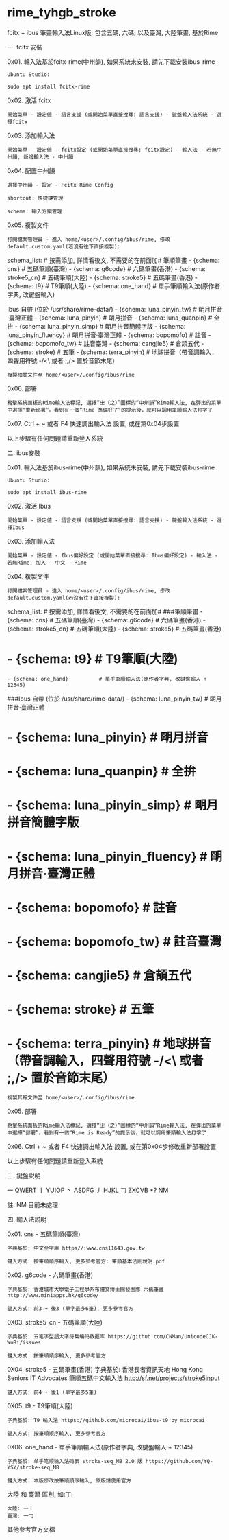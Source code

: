 # rime_tyhgb_stroke
fcitx + ibus 筆畫輸入法Linux版; 包含五碼, 六碼; 以及臺灣, 大陸筆畫, 基於Rime


一. fcitx 安裝

0x01. 輪入法基於fcitx-rime(中州韻), 如果系統未安裝, 請先下載安裝ibus-rime

	Ubuntu Studio: 

	sudo apt install fcitx-rime

0x02. 激活 fcitx

	開始菜單 - 設定値 - 語言支援 (或開始菜單直接搜㝷: 語言支援) - 鍵盤輸入法系統 - 選擇fcitx

0x03. 添加輸入法

	開始菜單 - 設定値 - fcitx設定 (或開始菜單直接搜㝷: fcitx設定) - 輸入法 - 若無中州韻, 新增輸入法 - 中州韻

0x04. 配置中州韻

	選擇中州韻 - 設定 - Fcitx Rime Config

	shortcut: 快捷鍵管理

	schema: 輸入方案管理

0x05. 複製文件
	
	打開檔案管理員 - 進入 home/<user>/.config/ibus/rime, 俢改 default.custom.yaml(若沒有往下直接複製):

  schema_list:  # 按需添加, 詳情看後文, 不需要的在前面加#
筆順筆畫
    - {schema: cns}               # 五碼筆順(臺灣)
    - {schema: g6code}            # 六碼筆畫(香港)
    - {schema: stroke5_cn}        # 五碼筆順(大陸)
    - {schema: stroke5}           # 五碼筆畫(香港)
    - {schema: t9}                # T9筆順(大陸)
    - {schema: one_hand}          # 單手筆順輸入法(原作者字典, 改鍵盤輸入)

Ibus 自帶 (位於 /usr/share/rime-data/)
    - {schema: luna_pinyin_tw}			# 朙月拼音·臺灣正體
    - {schema: luna_pinyin}			# 朙月拼音
    - {schema: luna_quanpin}			# 全拚
    - {schema: luna_pinyin_simp}       # 朙月拼音簡體字版
    - {schema: luna_pinyin_fluency}	# 朙月拼音·臺灣正體
    - {schema: bopomofo}				# 註音
    - {schema: bopomofo_tw}			# 註音臺灣
    - {schema: cangjie5}               # 倉頡五代
    - {schema: stroke}                 # 五筆
    - {schema: terra_pinyin}           # 地球拼音（帶音調輸入，四聲用符號 -/<\ 或者 ;,/> 置於音節末尾）

    複製相關文件至 home/<user>/.config/ibus/rime

0x06. 部署
	
	點擊系統面板的Rime輸入法標記, 選擇“㞢（之）”圖標的“中州韻”Rime輸入法, 在彈出的菜單中選擇“重新部署”。看到有一個“Rime 準備好了”的提示後，就可以調用筆順輸入法打字了

0x07. Ctrl + ~ 或者 F4 快速調出輸入法 設置, 或在第0x04步設置

以上步驟有任何問題請重新登入系統

二. ibus安裝

0x01. 輪入法基於ibus-rime(中州韻), 如果系統未安裝, 請先下載安裝ibus-rime

	Ubuntu Studio: 

	sudo apt install ibus-rime

0x02. 激活 Ibus

	開始菜單 - 設定値 - 語言支援 (或開始菜單直接搜㝷: 語言支援) - 鍵盤輸入法系統 - 選擇Ibus

0x03. 添加輸入法

	開始菜單 - 設定値 - Ibus偏好設定 (或開始菜單直接搜㝷: Ibus偏好設定) - 輸入法 - 若無Rime, 加入 - 中文 - Rime

0x04. 複製文件
	
	打開檔案管理員 - 進入 home/<user>/.config/ibus/rime, 俢改 default.custom.yaml(若沒有往下直接複製):

  schema_list:  # 按需添加, 詳情看後文, 不需要的在前面加#
###筆順筆畫
    - {schema: cns}               # 五碼筆順(臺灣)
    - {schema: g6code}            # 六碼筆畫(香港)
    - {schema: stroke5_cn}        # 五碼筆順(大陸)
    - {schema: stroke5}           # 五碼筆畫(香港)
#    - {schema: t9}                # T9筆順(大陸)
    - {schema: one_hand}          # 單手筆順輸入法(原作者字典, 改鍵盤輸入 + 12345)

###Ibus 自帶 (位於 /usr/share/rime-data/)
    - {schema: luna_pinyin_tw}			# 朙月拼音·臺灣正體
#    - {schema: luna_pinyin}			# 朙月拼音
#    - {schema: luna_quanpin}			# 全拚
#    - {schema: luna_pinyin_simp}       # 朙月拼音簡體字版
#    - {schema: luna_pinyin_fluency}	# 朙月拼音·臺灣正體
#    - {schema: bopomofo}				# 註音
#    - {schema: bopomofo_tw}			# 註音臺灣
#    - {schema: cangjie5}               # 倉頡五代
#    - {schema: stroke}                 # 五筆
#    - {schema: terra_pinyin}           # 地球拼音（帶音調輸入，四聲用符號 -/<\ 或者 ;,/> 置於音節末尾）

    複製其餘文件至 home/<user>/.config/ibus/rime

0x05. 部署
	
	點擊系統面板的Rime輸入法標記, 選擇“㞢（之）”圖標的“中州韻”Rime輸入法, 在彈出的菜單中選擇“部署”。看到有一個“Rime is Ready”的提示後，就可以調用筆順輸入法打字了

0x06. Ctrl + ~ 或者 F4 快速調出輸入法 設置, 或在第0x04步修改重新部署設置

以上步驟有任何問題請重新登入系統

三. 鍵盤説明

一		QWERT
丨		YUIOP
丶		ASDFG
丿		HJKL
𠃌		ZXCVB
*?		NM

註: NM 目前未處理

四. 輸入法説明

0x01. cns	-	五碼筆順(臺灣)

	字典基於: 中文全字庫 https//:www.cns11643.gov.tw 

	鍵入方式: 按筆順順序輸入, 更多參考官方: 筆順基本法則說明.pdf


0x02. g6code	-	六碼筆畫(香港)
	
	字典基於: 香港城市大學電子工程學系布禮文博士開發團隊 六碼筆畫 http://www.miniapps.hk/g6code/

	鍵入方式: 前3 + 後3 (單字最多6筆), 更多參考官方

0X03. stroke5_cn	-	五碼筆順(大陸)
	
	字典基於: 五笔字型超大字符集编码数据库 https://github.com/CNMan/UnicodeCJK-WuBi/issues

	鍵入方式: 按筆順順序輸入, 更多參考官方

0X04. stroke5	-	五碼筆畫(香港)
	字典基於:  香港長者資訊天地 Hong Kong Seniors IT Advocates 筆順五碼中文輸入法 http://sf.net/projects/stroke5input

	鍵入方式: 前4 + 後1 (單字最多5筆)

0X05. t9	-	T9筆順(大陸)

	字典基於: T9 輸入法 https://github.com/microcai/ibus-t9 by microcai

	鍵入方式: 按筆順順序輸入, 更多參考官方

0X06. one_hand	-	單手筆順輸入法(原作者字典, 改鍵盤輸入 + 12345)
	
	字典基於: 单手笔顺输入法码表 stroke-seq_MB 2.0 版 https://github.com/YQ-YSY/stroke-seq_MB

	鍵入方式: 本版俢改按筆順順序輸入, 原版請使用官方

大陸 和 臺灣 區別, 如:丁:

	大陸: 一丨
	臺灣: 一𠃌

其他參考官方文檔
